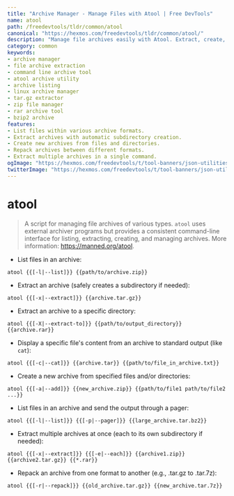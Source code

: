 ```yaml
---
title: "Archive Manager - Manage Files with Atool | Free DevTools"
name: atool
path: /freedevtools/tldr/common/atool
canonical: "https://hexmos.com/freedevtools/tldr/common/atool/"
description: "Manage file archives easily with Atool. Extract, create, and list files within archives using a consistent command-line interface. Free online tool, no registration required."
category: common
keywords:
- archive manager
- file archive extraction
- command line archive tool
- atool archive utility
- archive listing
- linux archive manager
- tar.gz extractor
- zip file manager
- rar archive tool
- bzip2 archive
features:
- List files within various archive formats.
- Extract archives with automatic subdirectory creation.
- Create new archives from files and directories.
- Repack archives between different formats.
- Extract multiple archives in a single command.
ogImage: "https://hexmos.com/freedevtools/t/tool-banners/json-utilities-banner.png"
twitterImage: "https://hexmos.com/freedevtools/t/tool-banners/json-utilities-banner.png"
---
```


# atool

> A script for managing file archives of various types.
> `atool` uses external archiver programs but provides a consistent command-line interface for listing, extracting, creating, and managing archives.
> More information: <https://manned.org/atool>.

- List files in an archive:

`atool {{[-l|--list]}} {{path/to/archive.zip}}`

- Extract an archive (safely creates a subdirectory if needed):

`atool {{[-x|--extract]}} {{archive.tar.gz}}`

- Extract an archive to a specific directory:

`atool {{[-X|--extract-to]}} {{path/to/output_directory}} {{archive.rar}}`

- Display a specific file's content from an archive to standard output (like `cat`):

`atool {{[-c|--cat]}} {{archive.tar}} {{path/to/file_in_archive.txt}}`

- Create a new archive from specified files and/or directories:

`atool {{[-a|--add]}} {{new_archive.zip}} {{path/to/file1 path/to/file2 ...}}`

- List files in an archive and send the output through a pager:

`atool {{[-l|--list]}} {{[-p|--pager]}} {{large_archive.tar.bz2}}`

- Extract multiple archives at once (each to its own subdirectory if needed):

`atool {{[-x|--extract]}} {{[-e|--each]}} {{archive1.zip}} {{archive2.tar.gz}} {{*.rar}}`

- Repack an archive from one format to another (e.g., .tar.gz to .tar.7z):

`atool {{[-r|--repack]}} {{old_archive.tar.gz}} {{new_archive.tar.7z}}`
